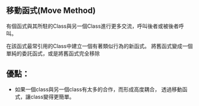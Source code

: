 ## 移動函式(Move Method)

有個函式與其所駐的Class與另一個Class進行更多交流，呼叫後者或被後者呼叫。

在該函式最常引用的Class中建立一個有著類似行為的新函式。
將舊函式變成一個單純的委託函式，或是將舊函式完全移除

## 優點：
* 如果一個class與另一個class有太多的合作，而形成高度耦合，
  透過移動函式，讓class變得更簡單。
